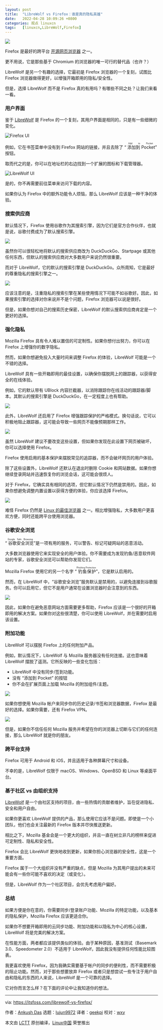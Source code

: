 ```yaml
---
layout: post
title:	"LibreWolf vs Firefox：谁是真的隐私英雄"
date:	2022-04-28 10:09:26 +0800 
categories:	观点 linuxcn 
tags:	[linuxcn,LibreWolf,Firefox]
---
```



![](/Asserts/Images//attachment/album/202204/28/100907sefofznr9dgrxgxo.jpg)


Firefox 是最好的跨平台 [开源网页浏览器](https://itsfoss.com/open-source-browsers-linux/) 之一。


更不用说，它是那些基于 Chromium 的浏览器的唯一可行的替代品（也许？）


LibreWolf 是另一个有趣的选择，它最初是 Firefox 浏览器的一个复刻，试图比 Firefox 浏览器做得更好，以增强开箱即用的隐私/安全性。


但是，选择 LibreWolf 而不是 Firefox 真的有用吗？有哪些不同之处？让我们来看一看。


### 用户界面


鉴于 [LibreWolf](https://itsfoss.com/librewolf/) 是 Firefox 的一个复刻，其用户界面是相同的，只是有一些细微的变化。


![Firefox UI](/Asserts/Images//attachment/album/202204/28/100927eid06ss4spks1140.png)


例如，它在书签菜单中没有到 Firefox 网站的链接，并且去除了 “<ruby> 添加到 Pocket <rt>  Add to Pocket </rt></ruby>” 按钮。


取而代之的是，你可以在地址栏的右边找到一个扩展的图标和下载管理器。


![LibreWolf UI](/Asserts/Images//attachment/album/202204/28/100927jfunwnann7j9ukk3.png)


是的，你不再需要前往菜单来访问下载的内容。


如果你认为 Firefox 中的额外功能令人烦恼，那么 LibreWolf 应该是一种干净的体验。


### 搜索供应商


默认情况下，Firefox 使用谷歌作为其搜索引擎，因为它们是官方合作伙伴，也就是说，谷歌付费成为了默认搜索引擎。


![](/Asserts/Images//attachment/album/202204/28/100927tg66z2prrgnnccxc.png)


虽然你可以很轻松地将默认的搜索供应商改为 DuckDuckGo、Startpage 或其他任何东西，但默认的搜索供应商对大多数用户来说仍然很重要。


而对于 LibreWolf，它的默认的搜索引擎是 DuckDuckGo。众所周知，它是最好的尊重隐私的搜索引擎之一。


![](/Asserts/Images//attachment/album/202204/28/100928midtydnnd6800dhz.png)


应该注意的是，注重隐私的搜索引擎在某些使用情况下可能不如谷歌好。因此，如果搜索引擎的选择对你来说并不是个问题，Firefox 浏览器可以说是很好。


但是，如果你想对自己的搜索历史保密，LibreWolf 的默认搜索供应商肯定是一个更好的选择。


### 强化隐私


Mozilla Firefox 具有令人难以置信的可定制性。如果你想付出努力，你可以在 Firefox 上增强你的数字隐私。


然而，如果你想避免投入大量时间来调整 Firefox 的体验，LibreWolf 可能是一个不错的选择。


LibreWolf 具有一些开箱即用的最佳设置，以确保你摆脱网上的跟踪器，以获得安全的在线体验。


例如，它的默认带有 UBlock 内容拦截器，以消除跟踪你在线活动的跟踪器/脚本。其默认的搜索引擎是 DuckDuckGo，在一定程度上也有帮助。


![](/Asserts/Images//attachment/album/202204/28/100928w55xok11qq1flqxx.png)


此外，LibreWolf 还启用了 Firefox 增强跟踪保护的严格模式。换句话说，它可以积极地阻止跟踪器，这可能会导致一些网页不能像预期那样工作。


![](/Asserts/Images//attachment/album/202204/28/100928oiuiudoe63daimom.png)


虽然 LibreWolf 建议不要改变这些设置，但如果你发现在此设置下网页被破坏，你可以选择使用 Firefox。


Firefox 使用启用的基本保护来摆脱常见的追踪器，而不会破坏网页的用户体验。


除了这些设置外，LibreWolf 还默认在退出时删除 Cookie 和网站数据。如果你想继续登录网站并迅速恢复你的浏览会话，这可能会很烦人。


对于 Firefox，它确实具有相同的选项，但它默认情况下仍然是禁用的。因此，如果你想避免调整内置设置以获得方便的体验，你应该选择 Firefox。


![](/Asserts/Images//attachment/album/202204/28/100928ljo94zeljqnj6jol.png)


难怪 Firefox 仍然是 [Linux 的最佳浏览器](https://itsfoss.com/best-browsers-ubuntu-linux/) 之一。相比增强隐私，大多数用户更喜欢方便，同时还能跨平台使用浏览器。


### 谷歌安全浏览


“<ruby> 谷歌安全浏览 <rt>  Google Safe Browsing </rt></ruby>”是一项有用的服务，可以警告、标记可疑网站的恶意活动。


大多数浏览器使用它来实现安全的用户体验。你不需要成为发现钓鱼/恶意软件网站的专家，谷歌安全浏览可以帮助你发现它们。


Mozilla Firefox 使用它的另一个名字 “<ruby> 钓鱼保护 <rt>  Phishing Protection </rt></ruby>”，它是默认启用的。


然而，在 LibreWolf 中，“谷歌安全浏览”服务默认是禁用的，以避免连接到谷歌服务。你可以启用它，但它不是用户通常在设置浏览器时会注意到的东西。


![](/Asserts/Images//attachment/album/202204/28/100928app2s2g55bgppgzm.png)


因此，如果你在避免恶意网站方面需要更多帮助，Firefox 应该是一个很好的开箱即用的解决方案。如果你对这些很清楚，你可以使用 LibreWolf，并在需要时启用该设置。


### 附加功能


LibreWolf 可以摆脱 Firefox 上的任何附加产品。


例如，默认情况下，LibreWolf 与 Mozilla 服务器没有任何连接。这也意味着 LibreWolf 摆脱了遥测。它所反映的一些变化包括：


* LibreWolf 中没有同步/签到功能。
* 没有 “添加到 Pocket” 的按钮
* 你不会在扩展页面上加载 Mozilla 的附加组件/主题。


![](/Asserts/Images//attachment/album/202204/28/100929nx678pfxuxfxer5m.png)


如果你想使用 Mozilla 帐户来同步你的历史记录/书签和浏览器数据，Firefox 是最好的选择。如果你需要，还有 Firefox VPN。


![](/Asserts/Images//attachment/album/202204/28/100929gzd3n7rmnadba3qn.png)


但是，如果你不信任任何 Mozilla 服务并希望在你的浏览器上切断与它们的任何连接，那么 LibreWolf 就是你的朋友。


### 跨平台支持


Firefox 可用于 Android 和 iOS，并且适用于各种屏幕尺寸和设备。


不幸的是，LibreWolf 仅限于 macOS、Windows、OpenBSD 和 Linux 等桌面平台。


### 基于社区 vs 由组织支持


[LibreWolf](https://librewolf.net/) 是一个由社区支持的项目，由一些热情的贡献者维护，旨在促进隐私、安全和用户自由。


如果你更喜欢 LibreWolf 提供的产品，那么使用它应该不是问题。即使是一个小团队，他们也会关注最新的 Firefox 版本并尽快推送更新。


相比之下，Mozilla 基金会是一个更大的组织，并且一直在树立非凡的榜样来促进可定制性、隐私和安全性。


Firefox 会比 LibreWolf 更快地收到更新，如果你担心浏览器的安全性，这是一个重要方面。


Firefox 属于一个大组织并没有严重的缺点，但是 Mozilla 为其用户提出的未来可能会有一些你可能不喜欢的决定（或变化）。


但是，LibreWolf 作为一个社区项目，会优先考虑用户偏好。


### 总结


如果方便是你在意的，你需要同步/登录账户功能、Mozilla 的特定功能，以及基本的隐私保护，Mozilla Firefox 应该更适合你。


如果你不想要开箱即用的云同步功能、附加功能和以隐私为中心的核心设置，LibreWolf 将是完美的解决方案。


在性能方面，两者都应该提供类似的体验。由于某种原因，基准测试（Basemark 3.0、Speedometer 2.0）不适用于 LibreWolf，因此我没有提供任何性能比较图表。


我更喜欢使用 Firefox，因为我确实需要基于帐户的同步的便利性，而不需要积极的阻止功能。然而，对于那些想要放弃 Firefox 或者只是想尝试一些专注于用户自由和隐私的东西的人来说，LibreWolf 是一个可靠的选择。


它对你而言怎么样？在下面的评论中让我知道你的想法。




---


via: <https://itsfoss.com/librewolf-vs-firefox/>


作者：[Ankush Das](https://itsfoss.com/author/ankush/) 选题：[lujun9972](https://github.com/lujun9972) 译者：[geekpi](https://github.com/geekpi) 校对：[wxy](https://github.com/wxy)


本文由 [LCTT](https://github.com/LCTT/TranslateProject) 原创编译，[Linux中国](https://linux.cn/) 荣誉推出
